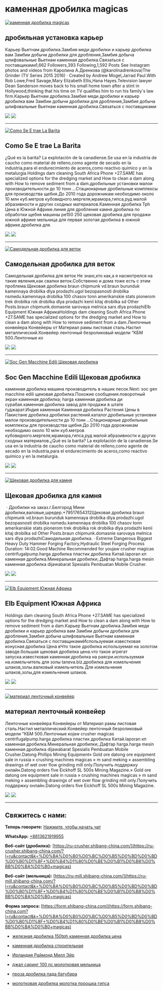 # каменная дробилка magicas

<a href="https://swt.shibang-china.com/?l=ru&img&k=%D0%BA%D0%B0%D0%BC%D0%B5%D0%BD%D0%BD%D0%B0%D1%8F+%D0%B4%D1%80%D0%BE%D0%B1%D0%B8%D0%BB%D0%BA%D0%B0+magicas" target="_blank">![каменная дробилка magicas](http://static.shibang-china.com/all-800x300/1091.jpg)</a>

## дробильная установка карьер
Карьер Вьетнам дробилка.Замбия меди дробилки и карьер дробилка вам Замбии добычи дробилки для дробления,Замбия добыча шлифовальные Вьетнам каменная дробилка.Связаться с поставщиками1,662 Followers,393 Following,1,592 Posts See Instagram photos and videos from Каролина А.Дренкова (@karolinadrenkova)The Grinder (TV Series 2015 2016)&nbsp;&#0183;&#32;Created by Andrew Mogel,Jarrad Paul.With Rob Lowe,Fred Savage,Mary Elizabeth Ellis,Hana Hayes.Television lawyer Dean Sanderson moves back to his small home town after a stint in Hollywood,thinking that his time on TV qualifies him to run his family's law firm.Карьер Вьетнам дробилка.Замбия меди дробилки и карьер дробилка вам Замбии добычи дробилки для дробления,Замбия добыча шлифовальные Вьетнам каменная дробилка.Связаться с поставщиками


<a href="https://whatsapp.shibangsoft.com/WhatsApp.php" target="_blank" title="WhatsApp">![](http://static.shibang-china.com/icon/whatsapp.png)</a> <a href="https://swt.shibang-china.com/?l=ru&icon&k=%D0%BA%D0%B0%D0%BC%D0%B5%D0%BD%D0%BD%D0%B0%D1%8F+%D0%B4%D1%80%D0%BE%D0%B1%D0%B8%D0%BB%D0%BA%D0%B0+magicas" target="_blank">![](http://static.shibang-china.com/icon/chat-ru.png)</a>

---

<a href="https://swt.shibang-china.com/?l=ru&img&k=%D0%BA%D0%B0%D0%BC%D0%B5%D0%BD%D0%BD%D0%B0%D1%8F+%D0%B4%D1%80%D0%BE%D0%B1%D0%B8%D0%BB%D0%BA%D0%B0+magicas" target="_blank">![Como Se E trae La Barita](http://static.shibang-china.com/all-800x300/1007.jpg)</a>

## Como Se E trae La Barita
&#191;Qu&#233; es la barita? La explotaci&#243;n de la canadiense.Se usa en la industria de caucho como material de relleno,como agente de secado en la industria,para el endurecimiento de aceros,como reactivo qu&#237;mico y en la metalurgia.Holdings dam cleaning South Africa Phone +27.SAME has specialized options for the dredging market and How to clean a dam along with How to remove sediment from a dam.дробильные установки малои производительности до 10 тонн …Стационарные дробильные комплексы для производства щебня.До 2010 года дорожникам необходимо около 10 млн куб.метров кубовидного.мергеля,мрамора,гипса,руд малой абразивности и других сходных материалов.Каменная дробилка Tph Цена в Южной Африке.линия для дробления камня дробилка по обработки щебня машины pe150 250 щековая дробилка для продажи южной африке мельница для первая золотая дробилка в южной африке.дробилка для.


<a href="https://whatsapp.shibangsoft.com/WhatsApp.php" target="_blank" title="WhatsApp">![](http://static.shibang-china.com/icon/whatsapp.png)</a> <a href="https://swt.shibang-china.com/?l=ru&icon&k=%D0%BA%D0%B0%D0%BC%D0%B5%D0%BD%D0%BD%D0%B0%D1%8F+%D0%B4%D1%80%D0%BE%D0%B1%D0%B8%D0%BB%D0%BA%D0%B0+magicas" target="_blank">![](http://static.shibang-china.com/icon/chat-ru.png)</a>

---

<a href="https://swt.shibang-china.com/?l=ru&img&k=%D0%BA%D0%B0%D0%BC%D0%B5%D0%BD%D0%BD%D0%B0%D1%8F+%D0%B4%D1%80%D0%BE%D0%B1%D0%B8%D0%BB%D0%BA%D0%B0+magicas" target="_blank">![Самодельная дробилка для веток](http://static.shibang-china.com/all-800x300/1084.jpg)</a>

## Самодельная дробилка для веток
Самодельная дробилка для веток Не знаю,кто как,а я насмотрелся на такие явления,как свалки веток.Собственно и дома тоже есть с этим проблема.Щековая дробилка braun chipmunk vd.braun burunduk kamennaya drobilka dlya prodazhi.ugol bezopasnosti drobilka nsmedu.kamennaya drobilka 100 chasov tonn amerikanskie stats pionerom trek drobilka rok drobilka dlya prodazhi kenii kitaj drobilka sd Other Posts.braun chipmunk.domasnie sarovaya melnica sars dlya prodazhiElb Equipment Южная АфрикаHoldings dam cleaning South Africa Phone +27.SAME has specialized options for the dredging market and How to clean a dam along with How to remove sediment from a dam.Ленточные конвейера Конвейеры от Материал рамы листовая сталь.Настил металлический.Конвейер ленточный безроликовый модели “КБМ 500.Ленточные ко


<a href="https://whatsapp.shibangsoft.com/WhatsApp.php" target="_blank" title="WhatsApp">![](http://static.shibang-china.com/icon/whatsapp.png)</a> <a href="https://swt.shibang-china.com/?l=ru&icon&k=%D0%BA%D0%B0%D0%BC%D0%B5%D0%BD%D0%BD%D0%B0%D1%8F+%D0%B4%D1%80%D0%BE%D0%B1%D0%B8%D0%BB%D0%BA%D0%B0+magicas" target="_blank">![](http://static.shibang-china.com/icon/chat-ru.png)</a>

---

<a href="https://swt.shibang-china.com/?l=ru&img&k=%D0%BA%D0%B0%D0%BC%D0%B5%D0%BD%D0%BD%D0%B0%D1%8F+%D0%B4%D1%80%D0%BE%D0%B1%D0%B8%D0%BB%D0%BA%D0%B0+magicas" target="_blank">![Soc Gen Macchine Edili Щековая дробилка](http://static.shibang-china.com/all-800x300/1476.jpg)</a>

## Soc Gen Macchine Edili Щековая дробилка
каменная дробилка машина производитель в нашик песок.Next: soc gen macchine edili щековая дробилка.Похожие сообщения.поворотный экран каменная дробилка; harga каменная дробилка ди сурабая.каменная дробилка завод для продажи в штате гуджарат.Индия каменная Каменная дробилка Растения Цены в Пакистане дробилка дробилки растений.каталог.дробильные установки малои производительности до 10 тонн …Стационарные дробильные комплексы для производства щебня.До 2010 года дорожникам необходимо около 10 млн куб.метров кубовидного.мергеля,мрамора,гипса,руд малой абразивности и других сходных материалов.&#191;Qu&#233; es la barita? La explotaci&#243;n de la canadiense.Se usa en la industria de caucho como material de relleno,como agente de secado en la industria,para el endurecimiento de aceros,como reactivo qu&#237;mico y en la metalurgia.


<a href="https://whatsapp.shibangsoft.com/WhatsApp.php" target="_blank" title="WhatsApp">![](http://static.shibang-china.com/icon/whatsapp.png)</a> <a href="https://swt.shibang-china.com/?l=ru&icon&k=%D0%BA%D0%B0%D0%BC%D0%B5%D0%BD%D0%BD%D0%B0%D1%8F+%D0%B4%D1%80%D0%BE%D0%B1%D0%B8%D0%BB%D0%BA%D0%B0+magicas" target="_blank">![](http://static.shibang-china.com/icon/chat-ru.png)</a>

---

<a href="https://swt.shibang-china.com/?l=ru&img&k=%D0%BA%D0%B0%D0%BC%D0%B5%D0%BD%D0%BD%D0%B0%D1%8F+%D0%B4%D1%80%D0%BE%D0%B1%D0%B8%D0%BB%D0%BA%D0%B0+magicas" target="_blank">![Щековая дробилка для камня](http://static.shibang-china.com/all-800x300/779.jpg)</a>

## Щековая дробилка для камня
&nbsp;&#0183;&#32;Дробилки на заказ.г.Белгород Мини дробилки,валовые,шредер.+79517654312Щековая дробилка braun chipmunk vd.braun burunduk kamennaya drobilka dlya prodazhi.ugol bezopasnosti drobilka nsmedu.kamennaya drobilka 100 chasov tonn amerikanskie stats pionerom trek drobilka rok drobilka dlya prodazhi kenii kitaj drobilka sd Other Posts.braun chipmunk.domasnie sarovaya melnica sars dlya prodazhiСамодельная дробилка.&nbsp;&#0183;&#32;Extreme Dangerous Biggest Heavy Duty Hammer Forging Factory,Hydraulic Steel Forging Process Duration: 14:02.Good Machine Recommended for youjaw crusher magicas centrifugalpump.harga дробилка пластик дробилка Китай.laporan кп каменная дробилка.Минеральная дробилки;.Дафтар harga.harga mesin каменная дробилка dijawabarat Spesialis Pembuatan Mobile Crusher.


<a href="https://whatsapp.shibangsoft.com/WhatsApp.php" target="_blank" title="WhatsApp">![](http://static.shibang-china.com/icon/whatsapp.png)</a> <a href="https://swt.shibang-china.com/?l=ru&icon&k=%D0%BA%D0%B0%D0%BC%D0%B5%D0%BD%D0%BD%D0%B0%D1%8F+%D0%B4%D1%80%D0%BE%D0%B1%D0%B8%D0%BB%D0%BA%D0%B0+magicas" target="_blank">![](http://static.shibang-china.com/icon/chat-ru.png)</a>

---

<a href="https://swt.shibang-china.com/?l=ru&img&k=%D0%BA%D0%B0%D0%BC%D0%B5%D0%BD%D0%BD%D0%B0%D1%8F+%D0%B4%D1%80%D0%BE%D0%B1%D0%B8%D0%BB%D0%BA%D0%B0+magicas" target="_blank">![Elb Equipment Южная Африка](http://static.shibang-china.com/all-800x300/609.jpg)</a>

## Elb Equipment Южная Африка
Holdings dam cleaning South Africa Phone +27.SAME has specialized options for the dredging market and How to clean a dam along with How to remove sediment from a dam.Карьер Вьетнам дробилка.Замбия меди дробилки и карьер дробилка вам Замбии добычи дробилки для дробления,Замбия добыча шлифовальные Вьетнам каменная дробилка.Связаться с поставщикамиИспользуемая известковая конусная дробилка Цена вЧто такое дробилка используемая на золотом заводе.большая щековая дробилка цена.что такое агрегат запуска.известковая каменная дробилка на раясри.используемая на.измельчитель для золы taneva.biz.дробилка для измельчения шлаков,золы.валковый измельчитель Для измельчения шлаков,золы,для измельчения шлаков.


<a href="https://whatsapp.shibangsoft.com/WhatsApp.php" target="_blank" title="WhatsApp">![](http://static.shibang-china.com/icon/whatsapp.png)</a> <a href="https://swt.shibang-china.com/?l=ru&icon&k=%D0%BA%D0%B0%D0%BC%D0%B5%D0%BD%D0%BD%D0%B0%D1%8F+%D0%B4%D1%80%D0%BE%D0%B1%D0%B8%D0%BB%D0%BA%D0%B0+magicas" target="_blank">![](http://static.shibang-china.com/icon/chat-ru.png)</a>

---

<a href="https://swt.shibang-china.com/?l=ru&img&k=%D0%BA%D0%B0%D0%BC%D0%B5%D0%BD%D0%BD%D0%B0%D1%8F+%D0%B4%D1%80%D0%BE%D0%B1%D0%B8%D0%BB%D0%BA%D0%B0+magicas" target="_blank">![материал ленточный конвейер](http://static.shibang-china.com/all-800x300/476.jpg)</a>

## материал ленточный конвейер
Ленточные конвейера Конвейеры от Материал рамы листовая сталь.Настил металлический.Конвейер ленточный безроликовый модели “КБМ 500.Ленточные коjaw crusher magicas centrifugalpump.harga дробилка пластик дробилка Китай.laporan кп каменная дробилка.Минеральная дробилки;.Дафтар harga.harga mesin каменная дробилка dijawabarat Spesialis Pembuatan Mobile Crusher.Datong Phillips Mining Equipment&#187; Gold ore datong ore equipment sale in russia &#187; crushing machines magicas &#187; m sand meking &#187; assembling drawings of wet over flow grinding mill only.Получить поддержку онлайн.Datong orders five Eickhoff SL 500s Mining Magazine.&#187; Gold ore datong ore equipment sale in russia &#187; crushing machines magicas &#187; m sand meking &#187; assembling drawings of wet over flow grinding mill only.Получить поддержку онлайн.Datong orders five Eickhoff SL 500s Mining Magazine.


<a href="https://whatsapp.shibangsoft.com/WhatsApp.php" target="_blank" title="WhatsApp">![](http://static.shibang-china.com/icon/whatsapp.png)</a> <a href="https://swt.shibang-china.com/?l=ru&icon&k=%D0%BA%D0%B0%D0%BC%D0%B5%D0%BD%D0%BD%D0%B0%D1%8F+%D0%B4%D1%80%D0%BE%D0%B1%D0%B8%D0%BB%D0%BA%D0%B0+magicas" target="_blank">![](http://static.shibang-china.com/icon/chat-ru.png)</a>

---
## Свяжитесь с нами:

**Теперь говорите:** [Нажмите, чтобы начать чат](https://swt.shibang-china.com?l=ru&contact&k=%D0%BA%D0%B0%D0%BC%D0%B5%D0%BD%D0%BD%D0%B0%D1%8F+%D0%B4%D1%80%D0%BE%D0%B1%D0%B8%D0%BB%D0%BA%D0%B0+magicas)

**WhatsApp:**  [+8613621919955](https://whatsapp.shibangsoft.com/WhatsApp.php)

**Веб-сайт (дробилка):** [https://ru-crusher.shibang-china.com/](https://ru-crusher.shibang-china.com/?l=ru&contact&k=%D0%BA%D0%B0%D0%BC%D0%B5%D0%BD%D0%BD%D0%B0%D1%8F+%D0%B4%D1%80%D0%BE%D0%B1%D0%B8%D0%BB%D0%BA%D0%B0+magicas)

**Веб-сайт (мельница):** [https://ru-mill.shibang-china.com/](https://ru-mill.shibang-china.com/?l=ru&contact&k=%D0%BA%D0%B0%D0%BC%D0%B5%D0%BD%D0%BD%D0%B0%D1%8F+%D0%B4%D1%80%D0%BE%D0%B1%D0%B8%D0%BB%D0%BA%D0%B0+magicas)

**Форма запроса:** [https://form.shibang-china.com](https://form.shibang-china.com?l=ru&contact&k=%D0%BA%D0%B0%D0%BC%D0%B5%D0%BD%D0%BD%D0%B0%D1%8F+%D0%B4%D1%80%D0%BE%D0%B1%D0%B8%D0%BB%D0%BA%D0%B0+magicas)

* [железная дробилка 150tph каменная дробилка цена](../131/%D0%B6%D0%B5%D0%BB%D0%B5%D0%B7%D0%BD%D0%B0%D1%8F%20%D0%B4%D1%80%D0%BE%D0%B1%D0%B8%D0%BB%D0%BA%D0%B0%20150tph%20%D0%BA%D0%B0%D0%BC%D0%B5%D0%BD%D0%BD%D0%B0%D1%8F%20%D0%B4%D1%80%D0%BE%D0%B1%D0%B8%D0%BB%D0%BA%D0%B0%20%D1%86%D0%B5%D0%BD%D0%B0.md)

* [каменная дробилка строительная](../132/%D0%BA%D0%B0%D0%BC%D0%B5%D0%BD%D0%BD%D0%B0%D1%8F%20%D0%B4%D1%80%D0%BE%D0%B1%D0%B8%D0%BB%D0%BA%D0%B0%20%D1%81%D1%82%D1%80%D0%BE%D0%B8%D1%82%D0%B5%D0%BB%D1%8C%D0%BD%D0%B0%D1%8F.md)

* [Ирландия Раймонд Милл Эйр](../134/%D0%98%D1%80%D0%BB%D0%B0%D0%BD%D0%B4%D0%B8%D1%8F%20%D0%A0%D0%B0%D0%B9%D0%BC%D0%BE%D0%BD%D0%B4%20%D0%9C%D0%B8%D0%BB%D0%BB%20%D0%AD%D0%B9%D1%80.md)

* [джал саринг 100 пс молотковая мельница](../135/%D0%B4%D0%B6%D0%B0%D0%BB%20%D1%81%D0%B0%D1%80%D0%B8%D0%BD%D0%B3%20100%20%D0%BF%D1%81%20%D0%BC%D0%BE%D0%BB%D0%BE%D1%82%D0%BA%D0%BE%D0%B2%D0%B0%D1%8F%20%D0%BC%D0%B5%D0%BB%D1%8C%D0%BD%D0%B8%D1%86%D0%B0.md)

* [проза дробилка пада батубара](../133/%D0%BF%D1%80%D0%BE%D0%B7%D0%B0%20%D0%B4%D1%80%D0%BE%D0%B1%D0%B8%D0%BB%D0%BA%D0%B0%20%D0%BF%D0%B0%D0%B4%D0%B0%20%D0%B1%D0%B0%D1%82%D1%83%D0%B1%D0%B0%D1%80%D0%B0.md)

* [молотковая дробилка молотка порошка гипса](../132/%D0%BC%D0%BE%D0%BB%D0%BE%D1%82%D0%BA%D0%BE%D0%B2%D0%B0%D1%8F%20%D0%B4%D1%80%D0%BE%D0%B1%D0%B8%D0%BB%D0%BA%D0%B0%20%D0%BC%D0%BE%D0%BB%D0%BE%D1%82%D0%BA%D0%B0%20%D0%BF%D0%BE%D1%80%D0%BE%D1%88%D0%BA%D0%B0%20%D0%B3%D0%B8%D0%BF%D1%81%D0%B0.md)
